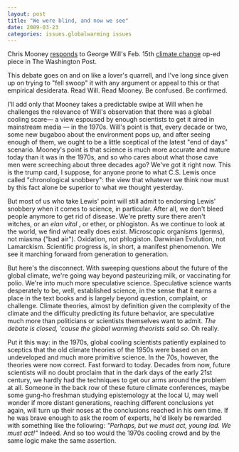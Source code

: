 ```yaml
---
layout: post
title: "We were blind, and now we see"
date: 2009-03-23
categories: issues.globalwarming issues
---
```


Chris Mooney 
[responds](http://www.washingtonpost.com/wp-dyn/content/article/2009/03/20/AR2009032002660.html)
 to George Will's Feb. 15th [climate
change](http://www.washingtonpost.com/wp-dyn/content/article/2009/02/13/AR2009021302514.html)
 op-ed piece in The Washington Post.

This debate goes on and on like a lover's quarrell, and I've long since given up
on trying to "fell swoop" it with any argument or appeal to this or that
empirical desiderata. Read Will. Read Mooney. Be confused. Be confirmed.

I'll add only that Mooney takes a predictable swipe at Will when he challenges
the relevance of Will's observation that there was a global cooling scare&mdash;
a view espoused by enough scientists to get it aired in mainstream media &mdash;
in the 1970s. Will's point is that, every decade or two, some new bugaboo about
the environment pops up, and after seeing enough of them, we ought to be a
little sceptical of the latest "end of days" scenario. Mooney's point is that
science is much more accurate and mature today than it was in the 1970s, and so
who cares about what those cave men were screeching about three decades ago?
We've got it right now. This is the trump card, I suppose, for anyone prone to
what C.S. Lewis once called "chronological snobbery": the view that whatever we
think now must by this fact alone be superior to what we thought yesterday.

But most of us who take Lewis' point will still admit to endorsing Lewis'
snobbery when it comes to science, in particular. After all, we don't bleed
people anymore to get rid of disease. We're pretty sure there aren't witches, or
an _elan vital_ , or ether, or phlogiston. As we continue to look at the world,
we find what really does exist. Microscopic organisms (germs), not miasma ("bad
air"). Oxidation, not phlogiston. Darwinian Evolution, not Lamarckism.
Scientific progress is, in short, a manifest phenomenon. We see it marching
forward from generation to generation.

But here's the disconnect. With sweeping questions about the future of the
global climate, we're going way beyond pasteurizing milk, or vaccinating for
polio. We're into much more speculative science. Speculative science wants
desperately to be, well, established science, in the sense that it earns a place
in the text books and is largely beyond question, complaint, or challenge.
Climate theories, almost by definition given the complexity of the climate and
the difficulty predicting its future behavior, are speculative much more than
politicians or scientists themselves want to admit. _The debate is closed,
'cause the global warming theorists said so._ Oh really.

Put it this way: in the 1970s, global cooling scientists patiently explained to
sceptics that the old climate theories of the 1950s were based on an undeveloped
and much more primitive science. In the 70s, however, the theories were now
correct. Fast forward to today. Decades from now, future scientists will no
doubt proclaim that in the dark days of the early 21st century, we hardly had
the techniques to get our arms around the problem at all. Someone in the back
row of these future climate conferences, maybe some gung-ho freshman studying
epistemology at the local U, may well wonder if more distant generations,
reaching different conclusions yet again, will turn up their noses at the
conclusions reached in his own time. If he was brave enough to ask the room of
experts, he'd likely be rewarded with something like the following: _"Perhaps,
but we must act, young lad. We must act!"_ Indeed. And so too would the 1970s
cooling crowd and by the same logic make the same
assertion.